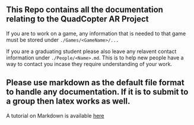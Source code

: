 ## This Repo contains all the documentation relating to the QuadCopter AR Project

If you are to work on a game, any information that is needed to that game must be stored under
`./Games/<GameName>/...`

If you are a graduating student please also leave any relavent contact information under 
`./People/<Name>.md`. This is to help new people have a way to contact you incase they require understanding of your work.

## Please use markdown as the default file format to handle any documentation. If it is to submit to a group then latex works as well.

A tutorial on Markdown is available [here](https://guides.github.com/features/mastering-markdown/)

